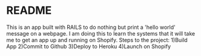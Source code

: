 # README

This is an app built with RAILS to do nothing but print a 'hello world' message on a webpage. 
I am doing this to learn the systems that it will take me to get an app up and running on Shopify.
Steps to the project:
1)Build App
2)Commit to Github
3)Deploy to Heroku
4)Launch on Shopify
